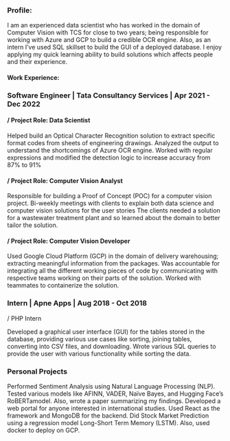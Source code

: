 ### Profile: 
I am an experienced data scientist who has worked in the domain of Computer Vision with TCS for close to two years; being responsible for working with Azure and GCP to build a credible OCR engine. Also, as an intern I’ve used SQL skillset to build the GUI of a deployed database. I enjoy applying my quick learning ability to build solutions which affects people and their experience.

#### Work Experience:

### Software Engineer | Tata Consultancy Services | Apr 2021 - Dec 2022
#### / Project Role: Data Scientist 

Helped build an Optical Character Recognition solution to extract specific format codes from sheets of engineering drawings.
Analyzed the output to understand the shortcomings of Azure OCR engine.
Worked with regular expressions and modified the detection logic to increase accuracy from 87% to 91%

#### / Project Role: Computer Vision Analyst

Responsible for building a Proof of Concept (POC) for a computer vision project.
Bi-weekly meetings with clients to explain both data science and computer vision solutions for the user stories
The clients needed a solution for a wastewater treatment plant and so learned about the domain to better tailor the solution.

#### / Project Role: Computer Vision Developer

Used Google Cloud Platform (GCP) in the domain of delivery warehousing; extracting meaningful information from the packages.
Was accountable for integrating all the different working pieces of code by communicating with respective teams working on their parts of the solution.
Worked with teammates to containerize the solution.


### Intern | Apne Apps | Aug 2018 - Oct 2018
/ PHP Intern

Developed a graphical user interface (GUI) for the tables stored in the database, providing various use cases like sorting, joining tables, converting into CSV files, and downloading.
Wrote various SQL queries to provide the user with various functionality while sorting the data.


### Personal Projects

Performed Sentiment Analysis using Natural Language Processing (NLP). Tested various models like AFINN, VADER, Naïve Bayes, and Hugging Face’s RoBERTamodel. Also, wrote a paper summarizing my findings.
Developed a web portal for anyone interested in international studies. Used React as the framework and MongoDB for the backend.
Did Stock Market Prediction using a regression model Long-Short Term Memory (LSTM). Also, used docker to deploy on GCP.

<!--
**Nisaachar/nisaachar** is a ✨ _special_ ✨ repository because its `README.md` (this file) appears on your GitHub profile.

Here are some ideas to get you started:

- 🔭 I’m currently working on ...
- 🌱 I’m currently learning ...
- 👯 I’m looking to collaborate on ...
- 🤔 I’m looking for help with ...
- 💬 Ask me about ...
- 📫 How to reach me: ...
- 😄 Pronouns: ...
- ⚡ Fun fact: ...
-->
